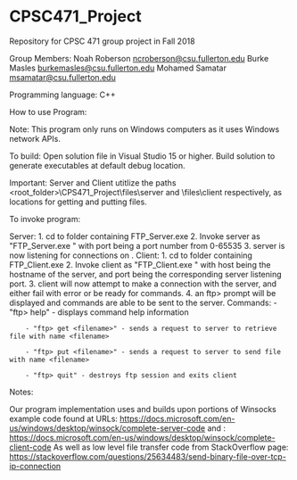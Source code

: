 # CPSC471_Project
Repository for CPSC 471 group project in Fall 2018


Group Members:
    Noah Roberson ncroberson@csu.fullerton.edu
    Burke Masles burkemasles@csu.fullerton.edu
    Mohamed Samatar msamatar@csu.fullerton.edu

Programming language: C++

How to use Program:
    
Note: This program only runs on Windows computers as it uses  Windows network APIs.

To build: Open solution file in Visual Studio 15 or higher. Build solution to generate executables at default debug location.

Important:
Server and Client utitlize the paths <root_folder>\CPS471_Project\files\server and \files\client respectively, as locations for getting and putting files.

To invoke program:

Server:
    1. cd to folder containing FTP_Server.exe
    2. Invoke server as "FTP_Server.exe <port>" with port being a port number from 0-65535
    3. server is now listening for connections on <port>.
Client: 
    1. cd to folder containing FTP_Client.exe
    2. Invoke client as "FTP_Client.exe <host> <port>" with host being the hostname of the server, and port being the corresponding server listening port. 
    3. client will now attempt to make a connection with the server, and either fail with error or be ready for commands.
    4. an ftp> prompt will be displayed and commands are able to   be sent to the server.
        Commands:
        - "ftp> help" - displays command help information
        
        - "ftp> get <filename>" - sends a request to server to retrieve file with name <filename>    
        
        - "ftp> put <filename>" - sends a request to server to send file with name <filename>
        
        - "ftp> quit" - destroys ftp session and exits client

Notes:

Our program implementation uses and builds upon portions of Winsocks example code found at URLs: 
<https://docs.microsoft.com/en-us/windows/desktop/winsock/complete-server-code>
and :
<https://docs.microsoft.com/en-us/windows/desktop/winsock/complete-client-code>
As well as low level file transfer code from StackOverflow page:
<https://stackoverflow.com/questions/25634483/send-binary-file-over-tcp-ip-connection>